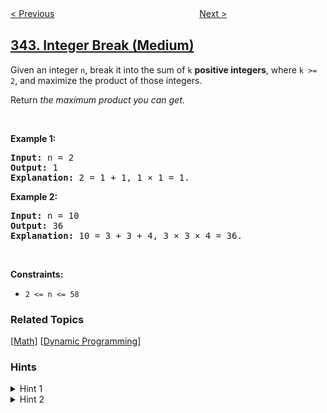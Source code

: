 <!--|This file generated by command(leetcode description); DO NOT EDIT.    |-->
<!--+----------------------------------------------------------------------+-->
<!--|@author    openset <openset.wang@gmail.com>                           |-->
<!--|@link      https://github.com/openset                                 |-->
<!--|@home      https://github.com/openset/leetcode                        |-->
<!--+----------------------------------------------------------------------+-->

[< Previous](../power-of-four "Power of Four")
　　　　　　　　　　　　　　　　
[Next >](../reverse-string "Reverse String")

## [343. Integer Break (Medium)](https://leetcode.com/problems/integer-break "整数拆分")

<p>Given an integer <code>n</code>, break it into the sum of <code>k</code> <strong>positive integers</strong>, where <code>k &gt;= 2</code>, and maximize the product of those integers.</p>

<p>Return <em>the maximum product you can get</em>.</p>

<p>&nbsp;</p>
<p><strong>Example 1:</strong></p>

<pre>
<strong>Input:</strong> n = 2
<strong>Output:</strong> 1
<strong>Explanation:</strong> 2 = 1 + 1, 1 &times; 1 = 1.
</pre>

<p><strong>Example 2:</strong></p>

<pre>
<strong>Input:</strong> n = 10
<strong>Output:</strong> 36
<strong>Explanation:</strong> 10 = 3 + 3 + 4, 3 &times; 3 &times; 4 = 36.
</pre>

<p>&nbsp;</p>
<p><strong>Constraints:</strong></p>

<ul>
	<li><code>2 &lt;= n &lt;= 58</code></li>
</ul>

### Related Topics
  [[Math](../../tag/math/README.md)]
  [[Dynamic Programming](../../tag/dynamic-programming/README.md)]

### Hints
<details>
<summary>Hint 1</summary>
There is a simple O(n) solution to this problem.
</details>

<details>
<summary>Hint 2</summary>
You may check the breaking results of <i>n</i> ranging from 7 to 10 to discover the regularities.
</details>
